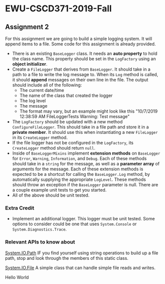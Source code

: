 # EWU-CSCD371-2019-Fall
## Assignment 2
For this assignment we are going to build a simple logging system. It will append items to a file. Some code for this assignment is already provided.


- There is an existing `BaseLogger` class. It needs an **auto property** to hold the class name. This property should be set in the `LogFactory` using an **object initializer**.
- Create a `FileLogger` that derives from `BaseLogger`. It should take in a path to a file to write the log message to. When its `Log` method is called, it should **append** messages on their own line in the file. The output should include all of the following:
  - The current date/time
  - The name of the class that created the logger
  - The log level
  - The message
  - The format may vary, but an example might look like this "10/7/2019 12:38:59 AM FileLoggerTests Warning: Test message"
- The `LogFactory` should be updated with a new method `ConfigureFileLogger`. This should take in a file path and store it in a **private member**. It should use this when instantiating a new `FileLogger` in its `CreateLogger` method. 
- If the file logger has not be configured in the `LogFactory`, its `CreateLogger` method should return `null`.
- Inside of `BaseLoggerMixins` implement **extension methods** on `BaseLogger` for `Error`, `Warning`, `Information`, and `Debug`. Each of these methods should take in a `string` for the message, as well as a **parameter array** of arguments for the message. Each of these extension methods is expected to be a shortcut for calling the `BaseLogger.Log` method, by automatically supplying the appropriate `LogLevel`. These methods should throw an exception if the `BaseLogger` parameter is null. There are a couple example unit tests to get you started. 
- All of the above should be unit tested.

### Extra Credit
- Implement an additional logger. This logger must be unit tested. Some options to consider could be one that uses `System.Console` or `System.Diagnostics.Trace`.

### Relevant APIs to know about
[System.IO.Path](https://docs.microsoft.com/en-us/dotnet/api/system.io.path?view=netcore-3.0) IF you find yourself using string operations to build up a file path, stop and look through the members of this static class.

[System.IO.File](https://docs.microsoft.com/en-us/dotnet/api/system.io.file?view=netcore-3.0) A simple class that can handle simple file reads and writes.

Hello World
